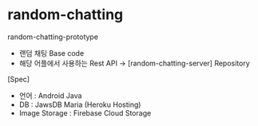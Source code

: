 # random-chatting
random-chatting-prototype

- 랜덤 채팅 Base code
- 해당 어플에서 사용하는 Rest API -> [random-chatting-server] Repository

[Spec]
- 언어 : Android Java
- DB : JawsDB Maria (Heroku Hosting)
- Image Storage : Firebase Cloud Storage
